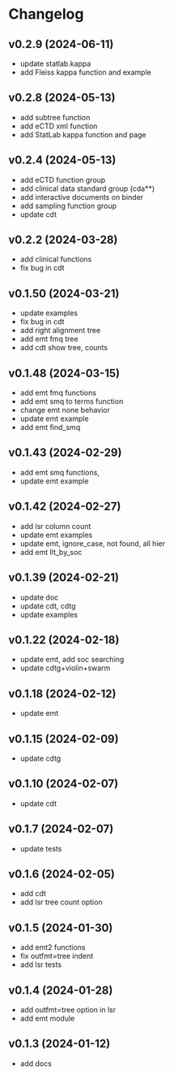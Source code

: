 # Changelog

<!--next-version-placeholder-->
## v0.2.9 (2024-06-11)

- update statlab.kappa
- add Fleiss kappa function and example

## v0.2.8 (2024-05-13)

- add subtree function
- add eCTD xml function
- add StatLab kappa function and page

## v0.2.4 (2024-05-13)

- add eCTD function group
- add clinical data standard group (cda**)
- add interactive documents on binder
- add sampling function group
- update cdt

## v0.2.2 (2024-03-28)

- add clinical functions
- fix bug in cdt

## v0.1.50 (2024-03-21)

- update examples
- fix bug in cdt
- add right alignment tree
- add emt fmq tree
- add cdt show tree, counts

## v0.1.48 (2024-03-15)

- add emt fmq functions
- add emt smq to terms function
- change emt none behavior
- update emt example
- add emt find_smq 

## v0.1.43 (2024-02-29)

- add emt smq functions, 
- update emt example 

## v0.1.42 (2024-02-27)

- add lsr column count
- update emt examples
- update emt, ignore_case, not found, all hier
- add emt llt_by_soc

## v0.1.39 (2024-02-21)

- update doc
- update cdt, cdtg
- update examples

## v0.1.22 (2024-02-18)

- update emt, add soc searching
- update cdtg+violin+swarm

## v0.1.18 (2024-02-12)

- update emt

## v0.1.15 (2024-02-09)

- update cdtg

## v0.1.10 (2024-02-07)

- update cdt

## v0.1.7 (2024-02-07)

- update tests

## v0.1.6 (2024-02-05)

- add cdt 
- add lsr tree count option

## v0.1.5 (2024-01-30)

- add emt2 functions
- fix outfmt=tree indent
- add lsr tests

## v0.1.4 (2024-01-28)

- add outfmt=tree option in lsr
- add emt module

## v0.1.3 (2024-01-12)

- add docs
